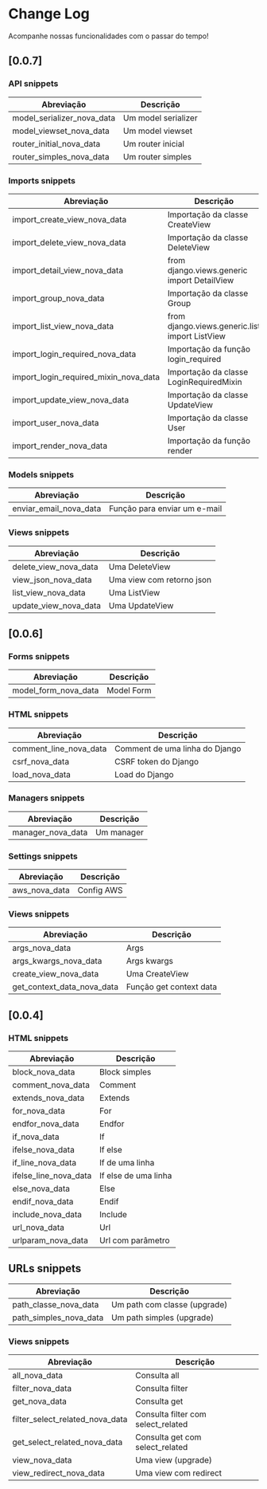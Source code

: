 # Change Log

Acompanhe nossas funcionalidades com o passar do tempo!

## [0.0.7]

### API snippets

| Abreviação                 | Descrição           |
| -------------------------- | ------------------- |
| model_serializer_nova_data | Um model serializer |
| model_viewset_nova_data    | Um model viewset    |
| router_initial_nova_data   | Um router inicial   |
| router_simples_nova_data   | Um router simples   |

### Imports snippets

| Abreviação                            | Descrição                                      |
| ------------------------------------- | ---------------------------------------------- |
| import_create_view_nova_data          | Importação da classe CreateView                |
| import_delete_view_nova_data          | Importação da classe DeleteView                |
| import_detail_view_nova_data          | from django.views.generic import DetailView    |
| import_group_nova_data                | Importação da classe Group                     |
| import_list_view_nova_data            | from django.views.generic.list import ListView |
| import_login_required_nova_data       | Importação da função login_required            |
| import_login_required_mixin_nova_data | Importação da classe LoginRequiredMixin        |
| import_update_view_nova_data          | Importação da classe UpdateView                |
| import_user_nova_data                 | Importação da classe User                      |
| import_render_nova_data               | Importação da função render                    |

### Models snippets

| Abreviação             | Descrição                    |
| ---------------------- | ---------------------------- |
| enviar_email_nova_data | Função para enviar um e-mail |

### Views snippets

| Abreviação            | Descrição                 |
| --------------------- | ------------------------- |
| delete_view_nova_data | Uma DeleteView            |
| view_json_nova_data   | Uma view com retorno json |
| list_view_nova_data   | Uma ListView              |
| update_view_nova_data | Uma UpdateView            |

## [0.0.6]

### Forms snippets

| Abreviação           | Descrição  |
| -------------------- | ---------- |
| model_form_nova_data | Model Form |

### HTML snippets

| Abreviação             | Descrição                      |
| ---------------------- | ------------------------------ |
| comment_line_nova_data | Comment de uma linha do Django |
| csrf_nova_data         | CSRF token do Django           |
| load_nova_data         | Load do Django                 |

### Managers snippets

| Abreviação        | Descrição  |
| ----------------- | ---------- |
| manager_nova_data | Um manager |

### Settings snippets

| Abreviação    | Descrição  |
| ------------- | ---------- |
| aws_nova_data | Config AWS |

### Views snippets

| Abreviação                 | Descrição               |
| -------------------------- | ----------------------- |
| args_nova_data             | Args                    |
| args_kwargs_nova_data      | Args kwargs             |
| create_view_nova_data      | Uma CreateView          |
| get_context_data_nova_data | Função get context data |

## [0.0.4]

### HTML snippets

| Abreviação            | Descrição            |
| --------------------- | -------------------- |
| block_nova_data       | Block simples        |
| comment_nova_data     | Comment              |
| extends_nova_data     | Extends              |
| for_nova_data         | For                  |
| endfor_nova_data      | Endfor               |
| if_nova_data          | If                   |
| ifelse_nova_data      | If else              |
| if_line_nova_data     | If de uma linha      |
| ifelse_line_nova_data | If else de uma linha |
| else_nova_data        | Else                 |
| endif_nova_data       | Endif                |
| include_nova_data     | Include              |
| url_nova_data         | Url                  |
| urlparam_nova_data    | Url com parâmetro    |

## URLs snippets

| Abreviação             | Descrição                    |
| ---------------------- | ---------------------------- |
| path_classe_nova_data  | Um path com classe (upgrade) |
| path_simples_nova_data | Um path simples (upgrade)    |

### Views snippets

| Abreviação                      | Descrição                          |
| ------------------------------- | ---------------------------------- |
| all_nova_data                   | Consulta all                       |
| filter_nova_data                | Consulta filter                    |
| get_nova_data                   | Consulta get                       |
| filter_select_related_nova_data | Consulta filter com select_related |
| get_select_related_nova_data    | Consulta get com select_related    |
| view_nova_data                  | Uma view (upgrade)                 |
| view_redirect_nova_data         | Uma view com redirect              |
